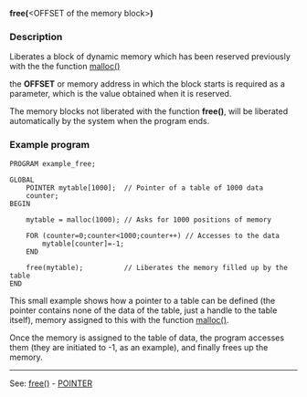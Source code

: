 **free(**&lt;OFFSET of the memory block&gt;**)**

### Description

Liberates a block of dynamic memory which has been reserved previously with the
the function [malloc()](malloc().md)

the **OFFSET** or memory address in which the block starts is required as a parameter, 
which is the value obtained when it is reserved.

The memory blocks not liberated with the function **free()**, will be liberated
automatically by the system when the program ends.

### Example program
```
PROGRAM example_free;

GLOBAL
    POINTER mytable[1000];  // Pointer of a table of 1000 data
    counter;
BEGIN

    mytable = malloc(1000); // Asks for 1000 positions of memory

    FOR (counter=0;counter<1000;counter++) // Accesses to the data
        mytable[counter]=-1;
    END

    free(mytable);          // Liberates the memory filled up by the table
END
```


This small example shows how a pointer to a table can be defined 
(the pointer contains none of the data of the table, just a handle to the table itself),
memory assigned to this with the function [malloc()](malloc().md).

Once the memory is assigned to the table of data, the program accesses them
(they are initiated to -1, as an example), and finally frees up the memory.

---------------------------------------
See: [free()](atan2().md) - [POINTER](data_of_type_pointer.md)

